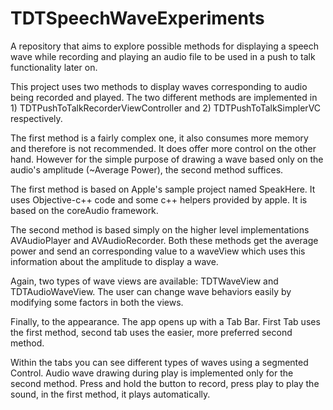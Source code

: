 TDTSpeechWaveExperiments
========================

A repository that aims to explore possible methods for displaying a speech wave while recording and playing an audio file to be used in a push to talk functionality later on.

This project uses two methods to display waves corresponding to audio being recorded and played.
The two different methods are implemented in 1) TDTPushToTalkRecorderViewController and 2) TDTPushToTalkSimplerVC respectively.

The first method is a fairly complex one, it also consumes more memory and therefore is not recommended. It does offer more control on the other hand.
However for the simple purpose of drawing a wave based only on the audio's amplitude (~Average Power), the second method suffices.

The first method is based on Apple's sample project named SpeakHere. It uses Objective-c++ code and some c++ helpers provided by apple.
It is based on the coreAudio framework.

The second method is based simply on the higher level implementations AVAudioPlayer and AVAudioRecorder. Both these methods get the average power and send an corresponding value 
to a waveView which uses this information about the amplitude to display a wave.

Again, two types of wave views are available: TDTWaveView and TDTAudioWaveView. The user can change wave behaviors easily by modifying some factors in both the views.

Finally, to the appearance.
The app opens up with a Tab Bar. First Tab uses the first method, second tab uses the easier, more preferred second method. 

Within the tabs you can see different types of waves using a segmented Control.
Audio wave drawing during play is implemented only for the second method.
Press and hold the button to record, press play to play the sound, in the first method, it plays automatically.
